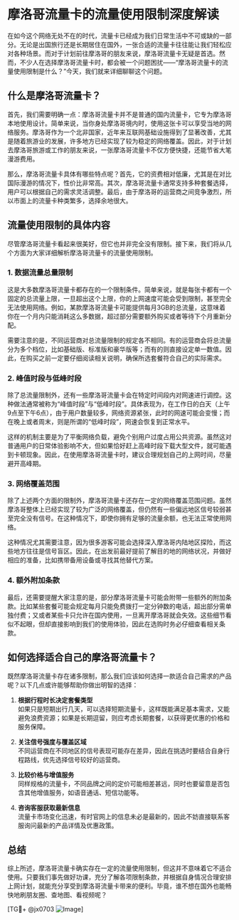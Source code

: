 # 摩洛哥流量卡的流量使用限制深度解读

在如今这个网络无处不在的时代，流量卡已经成为我们日常生活中不可或缺的一部分。无论是出国旅行还是长期居住在国外，一张合适的流量卡往往能让我们轻松应对各种场景。而对于计划前往摩洛哥的朋友来说，摩洛哥流量卡无疑是首选。然而，不少人在选择摩洛哥流量卡时，都会被一个问题困扰——“摩洛哥流量卡的流量使用限制是什么？”今天，我们就来详细聊聊这个问题。

## 什么是摩洛哥流量卡？

首先，我们需要明确一点：摩洛哥流量卡并不是普通的国内流量卡，它专为摩洛哥本地使用设计。简单来说，当你身处摩洛哥境内时，使用这张卡可以享受当地的网络服务。摩洛哥作为一个北非国家，近年来互联网基础设施得到了显著改善，尤其是随着旅游业的发展，许多地方已经实现了较为稳定的网络覆盖。因此，对于计划去摩洛哥旅游或工作的朋友来说，一张摩洛哥流量卡不仅方便快捷，还能节省大笔漫游费用。

那么，摩洛哥流量卡具体有哪些特点呢？首先，它的资费相对低廉，尤其是在对比国际漫游的情况下，性价比非常高。其次，摩洛哥流量卡通常支持多种套餐选择，用户可以根据自己的需求灵活调整。最后，由于摩洛哥的运营商之间竞争激烈，所以市面上的流量卡种类繁多，选择余地很大。

## 流量使用限制的具体内容

尽管摩洛哥流量卡看起来很美好，但它也并非完全没有限制。接下来，我们将从几个方面为大家详细解析摩洛哥流量卡的流量使用限制。

### 1. 数据流量总量限制

这是大多数摩洛哥流量卡都存在的一个限制条件。简单来说，就是每张卡都有一个固定的总流量上限，一旦超出这个上限，你的上网速度可能会受到限制，甚至完全无法使用网络。例如，某款摩洛哥流量卡可能提供每月3GB的总流量，这意味着你在一个月内只能消耗这么多数据，超过部分需要额外购买或者等待下个月重新分配。

需要注意的是，不同运营商对总流量限制的规定各不相同。有的运营商会将总流量分为多个档位，比如基础版、标准版和豪华版等；而有的则直接设定单一数值。因此，在购买之前一定要仔细阅读相关说明，确保所选套餐符合自己的实际需求。

### 2. 峰值时段与低峰时段

除了总流量限制外，还有一些摩洛哥流量卡会在特定时间段内对网速进行调控。这种做法通常被称为“峰值时段”与“低峰时段”。具体表现为，在工作日的白天（上午9点至下午6点），由于用户数量较多，网络资源紧张，此时的网速可能会变慢；而在晚上或者周末，则是所谓的“低峰时段”，网速会恢复到正常水平。

这样的机制主要是为了平衡网络负载，避免个别用户过度占用公共资源。虽然这对普通用户的日常体验影响不大，但如果恰好赶上高峰时段下载大型文件，就可能遇到卡顿现象。因此，在使用摩洛哥流量卡时，建议合理规划自己的上网时间，尽量避开高峰期。

### 3. 网络覆盖范围

除了上述两个方面的限制外，摩洛哥流量卡还存在一定的网络覆盖范围问题。虽然摩洛哥整体上已经实现了较为广泛的网络覆盖，但仍然有一些偏远地区信号较弱甚至完全没有信号。在这种情况下，即使你拥有足够的流量余额，也无法正常使用网络。

这种情况尤其需要注意，因为很多游客可能会选择深入摩洛哥内陆地区探险，而这些地方往往是信号盲区。因此，在出发前最好提前了解目的地的网络状况，并做好相应的准备，比如携带备用设备或寻找其他替代方案。

### 4. 额外附加条款

最后，还需要提醒大家注意的是，部分摩洛哥流量卡可能会附带一些额外的附加条款。比如某些套餐可能会规定每月只能免费拨打一定分钟数的电话，超出部分需单独付费；又或者某些卡只允许在国内使用，一旦离开摩洛哥就会失效。这些细节看似不起眼，但却直接影响到我们的使用体验，因此在选购时务必仔细查看相关条款。

## 如何选择适合自己的摩洛哥流量卡？

既然摩洛哥流量卡存在诸多限制，那么我们应该如何选择一款适合自己需求的产品呢？以下几点或许能够帮助你做出明智的选择：

1. **根据行程时长决定套餐类型**  
   如果只是短期出行几天，可以选择短期流量卡，这样既能满足基本需求，又能避免浪费资源；如果是长期逗留，则应考虑长期套餐，以获得更优惠的价格和服务保障。

2. **关注信号强度与覆盖区域**  
   不同运营商在不同地区的信号表现可能存在差异，因此在挑选时要结合自身行程路线，优先选择信号较好的运营商。

3. **比较价格与增值服务**  
   同样规格的流量卡，不同品牌之间的定价可能相差甚远，同时也要留意是否包含其他增值服务，如语音通话、短信功能等。

4. **咨询客服获取最新信息**  
   流量卡市场变化迅速，有时官网上的信息未必是最新的，因此不妨直接联系客服询问最新的产品详情及优惠政策。

## 总结

综上所述，摩洛哥流量卡确实存在一定的流量使用限制，但这并不意味着它不适合使用。只要我们事先做好功课，充分了解各项限制条款，并根据自身情况合理安排上网计划，就能充分享受到摩洛哥流量卡带来的便利。毕竟，谁不想在国外也能畅快地刷朋友圈、查地图、看视频呢？

[TG💪+ @jx0703 ![Image](https://github.com/user-attachments/assets/dbca1d08-cadb-493c-b0ec-ad6f7a83f270)]